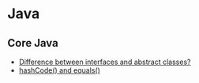 # Java

## Core Java
*  [Difference between interfaces and abstract classes?](http://derek-dchu.gitbooks.io/awesome-note/content/java_classes_and_objects.html#abstract-class-vs-interface)
*  [hashCode() and equals()](http://derek-dchu.gitbooks.io/awesome-note/content/java_classes_and_objects.html#-hashcode-method-and-equals-method)